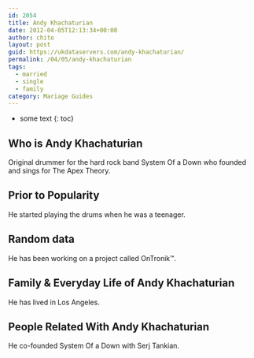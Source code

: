 ```yaml
---
id: 2054
title: Andy Khachaturian
date: 2012-04-05T12:13:34+00:00
author: chito
layout: post
guid: https://ukdataservers.com/andy-khachaturian/
permalink: /04/05/andy-khachaturian  
tags:
  - married
  - single
  - family
category: Mariage Guides
---
```


* some text
{: toc}


## Who is  Andy Khachaturian
                  
                  
                  
Original drummer for the hard rock band System Of a Down who founded and sings for The Apex Theory.
                  
                
                
                
## Prior to Popularity 
                  
                  
                  
He started playing the drums when he was a teenager.
                  
                
                
                
## Random data 
                  
                  
                  
He has been working on a project called OnTronik™.
                  
                
                
                
## Family & Everyday Life of Andy Khachaturian
                  
                  
                  
He has lived in Los Angeles. 
                  
                
                
                
## People Related With  Andy Khachaturian
                  
                  
                  
He co-founded System Of a Down with Serj Tankian.
                  
                
              
            
          
          
          
    
    
  
